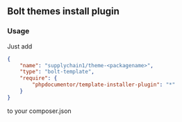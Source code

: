 ## Bolt themes install plugin
### Usage
Just add
```json
{    
    "name": "supplychain1/theme-<packagename>",
    "type": "bolt-template",
    "require": {
        "phpdocumentor/template-installer-plugin": "*"
    }
}
```
to your composer.json